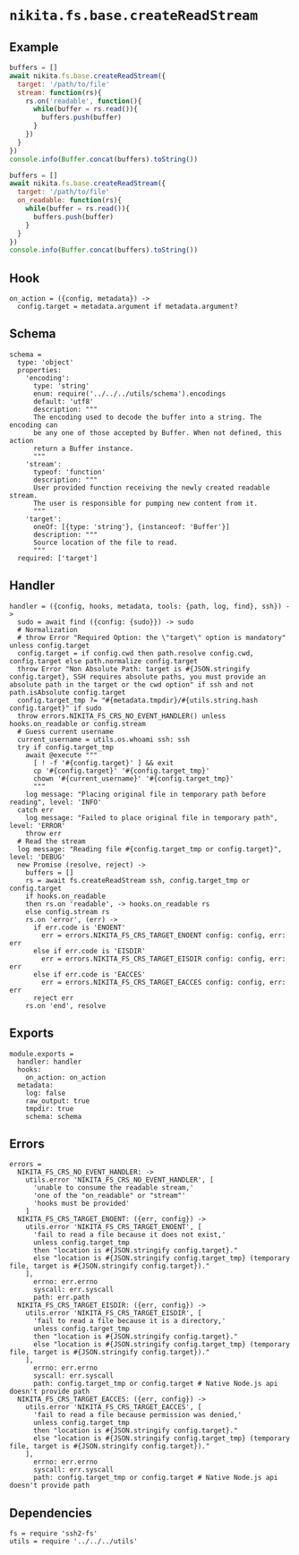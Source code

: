 
# `nikita.fs.base.createReadStream`

## Example

```js
buffers = []
await nikita.fs.base.createReadStream({
  target: '/path/to/file'
  stream: function(rs){
    rs.on('readable', function(){
      while(buffer = rs.read()){
        buffers.push(buffer)
      }
    })
  }
})
console.info(Buffer.concat(buffers).toString())
```

```js
buffers = []
await nikita.fs.base.createReadStream({
  target: '/path/to/file'
  on_readable: function(rs){
    while(buffer = rs.read()){
      buffers.push(buffer)
    }
  }
})
console.info(Buffer.concat(buffers).toString())
```

## Hook

    on_action = ({config, metadata}) ->
      config.target = metadata.argument if metadata.argument?

## Schema

    schema =
      type: 'object'
      properties:
        'encoding':
          type: 'string'
          enum: require('../../../utils/schema').encodings
          default: 'utf8'
          description: """
          The encoding used to decode the buffer into a string. The encoding can
          be any one of those accepted by Buffer. When not defined, this action
          return a Buffer instance.
          """
        'stream':
          typeof: 'function'
          description: """
          User provided function receiving the newly created readable stream.
          The user is responsible for pumping new content from it.
          """
        'target':
          oneOf: [{type: 'string'}, {instanceof: 'Buffer'}]
          description: """
          Source location of the file to read.
          """
      required: ['target']

## Handler

    handler = ({config, hooks, metadata, tools: {path, log, find}, ssh}) ->
      sudo = await find ({config: {sudo}}) -> sudo
      # Normalization
      # throw Error "Required Option: the \"target\" option is mandatory" unless config.target
      config.target = if config.cwd then path.resolve config.cwd, config.target else path.normalize config.target
      throw Error "Non Absolute Path: target is #{JSON.stringify config.target}, SSH requires absolute paths, you must provide an absolute path in the target or the cwd option" if ssh and not path.isAbsolute config.target
      config.target_tmp ?= "#{metadata.tmpdir}/#{utils.string.hash config.target}" if sudo
      throw errors.NIKITA_FS_CRS_NO_EVENT_HANDLER() unless hooks.on_readable or config.stream
      # Guess current username
      current_username = utils.os.whoami ssh: ssh
      try if config.target_tmp
        await @execute """
          [ ! -f '#{config.target}' ] && exit
          cp '#{config.target}' '#{config.target_tmp}'
          chown '#{current_username}' '#{config.target_tmp}'
          """
        log message: "Placing original file in temporary path before reading", level: 'INFO'
      catch err
        log message: "Failed to place original file in temporary path", level: 'ERROR'
        throw err
      # Read the stream
      log message: "Reading file #{config.target_tmp or config.target}", level: 'DEBUG'
      new Promise (resolve, reject) ->
        buffers = []
        rs = await fs.createReadStream ssh, config.target_tmp or config.target
        if hooks.on_readable
        then rs.on 'readable', -> hooks.on_readable rs
        else config.stream rs
        rs.on 'error', (err) ->
          if err.code is 'ENOENT'
            err = errors.NIKITA_FS_CRS_TARGET_ENOENT config: config, err: err
          else if err.code is 'EISDIR'
            err = errors.NIKITA_FS_CRS_TARGET_EISDIR config: config, err: err
          else if err.code is 'EACCES'
            err = errors.NIKITA_FS_CRS_TARGET_EACCES config: config, err: err
          reject err
        rs.on 'end', resolve

## Exports

    module.exports =
      handler: handler
      hooks:
        on_action: on_action
      metadata:
        log: false
        raw_output: true
        tmpdir: true
        schema: schema

## Errors

    errors =
      NIKITA_FS_CRS_NO_EVENT_HANDLER: ->
        utils.error 'NIKITA_FS_CRS_NO_EVENT_HANDLER', [
          'unable to consume the readable stream,'
          'one of the "on_readable" or "stream"'
          'hooks must be provided'
        ]
      NIKITA_FS_CRS_TARGET_ENOENT: ({err, config}) ->
        utils.error 'NIKITA_FS_CRS_TARGET_ENOENT', [
          'fail to read a file because it does not exist,'
          unless config.target_tmp
          then "location is #{JSON.stringify config.target}."
          else "location is #{JSON.stringify config.target_tmp} (temporary file, target is #{JSON.stringify config.target})."
        ],
          errno: err.errno
          syscall: err.syscall
          path: err.path
      NIKITA_FS_CRS_TARGET_EISDIR: ({err, config}) ->
        utils.error 'NIKITA_FS_CRS_TARGET_EISDIR', [
          'fail to read a file because it is a directory,'
          unless config.target_tmp
          then "location is #{JSON.stringify config.target}."
          else "location is #{JSON.stringify config.target_tmp} (temporary file, target is #{JSON.stringify config.target})."
        ],
          errno: err.errno
          syscall: err.syscall
          path: config.target_tmp or config.target # Native Node.js api doesn't provide path
      NIKITA_FS_CRS_TARGET_EACCES: ({err, config}) ->
        utils.error 'NIKITA_FS_CRS_TARGET_EACCES', [
          'fail to read a file because permission was denied,'
          unless config.target_tmp
          then "location is #{JSON.stringify config.target}."
          else "location is #{JSON.stringify config.target_tmp} (temporary file, target is #{JSON.stringify config.target})."
        ],
          errno: err.errno
          syscall: err.syscall
          path: config.target_tmp or config.target # Native Node.js api doesn't provide path

## Dependencies

    fs = require 'ssh2-fs'
    utils = require '../../../utils'
